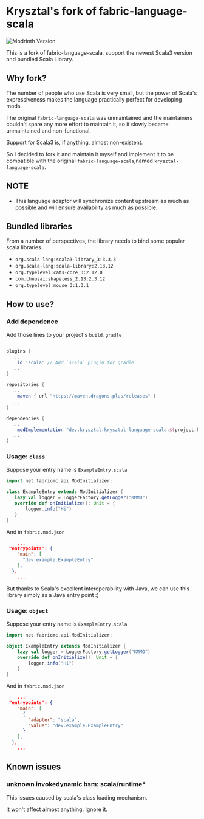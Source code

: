 # Krysztal's fork of fabric-language-scala

![Modrinth Version](https://img.shields.io/modrinth/v/Ptd0Ha1s?style=flat&logo=modrinth&labelColor=green)

This is a fork of fabric-language-scala, support the newest Scala3 version and bundled Scala Library.

## Why fork?

The number of people who use Scala is very small, but the power of Scala's expressiveness makes the language practically perfect for developing mods.

The original `fabric-language-scala` was unmaintained and the maintainers couldn't spare any more effort to maintain it, so it slowly became unmaintained and non-functional.

Support for Scala3 is, if anything, almost non-existent.

So I decided to fork it and maintain it myself and implement it to be compatible with the original `fabric-language-scala`,named `krysztal-language-scala`.

## NOTE

- This language adaptor will synchronize content upstream as much as possible and will ensure availability as much as possible.

## Bundled libraries

From a number of perspectives, the library needs to bind some popular scala libraries.

- `org.scala-lang:scala3-library_3:3.3.3`
- `org.scala-lang:scala-library:2.13.12`
- `org.typelevel:cats-core_3:2.12.0`
- `com.chuusai:shapeless_2.13:2.3.12`
- `org.typelevel:mouse_3:1.3.1`

## How to use?

### Add dependence

Add those lines to your project's `build.gradle`

```groovy

plugins {
  ...
	id 'scala' // Add `scala` plugin for gradle
  ...
}

repositories {
  ...
	maven { url "https://maven.dragons.plus/releases" }
  ...
}

dependencies {
  ...
	modImplementation "dev.krysztal:krysztal-language-scala:${project.kls_version}+scala.${project.scala_version}"
  ...
}
```

### Usage: `class`

Suppose your entry name is `ExampleEntry.scala`

```scala
import net.fabricmc.api.ModInitializer;

class ExampleEntry extends ModInitializer {
   lazy val logger = LoggerFactory.getLogger("KMMO")
   override def onInitialize(): Unit = {
       logger.info("Hi")
   }
}
```

And in `fabric.mod.json`

```json
    ...
 "entrypoints": {
    "main": [
      "dev.example.ExampleEntry"
    ],
  },
    ...
```

But thanks to Scala's excellent interoperability with Java, we can use this library simply as a Java entry point :)

### Usage: `object`

Suppose your entry name is `ExampleEntry.scala`

```scala
import net.fabricmc.api.ModInitializer;

object ExampleEntry extends ModInitializer {
    lazy val logger = LoggerFactory.getLogger("KMMO")
    override def onInitialize(): Unit = {
        logger.info("Hi")
    }
}
```

And in `fabric.mod.json`

```json
    ...
 "entrypoints": {
    "main": [
      {
        "adapter": "scala",
        "value": "dev.example.ExampleEntry"
      }
    ],
  },
    ...
```

## Known issues

### unknown invokedynamic bsm: scala/runtime\*

This issues caused by scala's class loading mechanism.

It won't affect almost anything. Ignore it.

